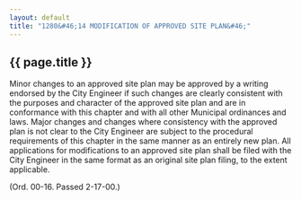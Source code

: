 ```yaml
---
layout: default 
title: "1280&#46;14 MODIFICATION OF APPROVED SITE PLAN&#46;"
---
```


{{ page.title }}
----------------

Minor changes to an approved site plan may be approved by a writing
endorsed by the City Engineer if such changes are clearly consistent
with the purposes and character of the approved site plan and are in
conformance with this chapter and with all other Municipal ordinances
and laws. Major changes and changes where consistency with the approved
plan is not clear to the City Engineer are subject to the procedural
requirements of this chapter in the same manner as an entirely new plan.
All applications for modifications to an approved site plan shall be
filed with the City Engineer in the same format as an original site plan
filing, to the extent applicable.

(Ord. 00-16. Passed 2-17-00.)
